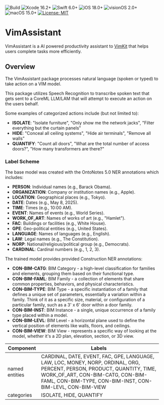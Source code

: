![Build](https://github.com/codefiesta/VimAssistant/actions/workflows/swift.yml/badge.svg)
![Xcode 16.2+](https://img.shields.io/badge/Xcode-16.2%2B-gold.svg)
![Swift 6.0+](https://img.shields.io/badge/Swift-6.0%2B-tomato.svg)
![iOS 18.0+](https://img.shields.io/badge/iOS-18.0%2B-crimson.svg)
![visionOS 2.0+](https://img.shields.io/badge/visionOS-2.0%2B-magenta.svg)
![macOS 15.0+](https://img.shields.io/badge/macOS-15.0%2B-skyblue.svg)
[![License: MIT](https://img.shields.io/badge/License-MIT-indigo.svg)](https://opensource.org/licenses/MIT)

# VimAssistant
VimAssistant is a AI powered productivity assistant to [VimKit](https://github.com/codefiesta/VimKit) that helps users complete tasks more efficiently.

## Overview
The VimAssistant package processes natural language (spoken or typed) to take action on a VIM model.

This package utilizes Speech Recognition to transcribe spoken text that gets sent to a CoreML LLM/LAM that will attempt to execute an action on the users behalf.

Some examples of categorized actions include (but not limited to):

* **ISOLATE**: "Isolate furniture", "Only show me the network jacks", "Filter everything but the curtain panels"
* **HIDE**: "Conceal all ceiling systems", "Hide air terminals", "Remove all walls"
* **QUANTIFY**: "Count all doors", "What are the total number of access doors?", "How many transformers are there?"

### Label Scheme
The base model was created with the OntoNotes 5.0 NER annotations which includes:

* **PERSON**: Individual names (e.g., Barack Obama).
* **ORGANIZATION**: Company or institution names (e.g., Apple).
* **LOCATION**: Geographical places (e.g., Tokyo).
* **DATE**: Dates (e.g., May 8, 2025).
* **TIME**: Times (e.g., 10:00 AM).
* **EVENT**: Names of events (e.g., World Series).
* **WORK\_OF\_ART**: Names of works of art (e.g., "Hamlet").
* **FAC**: Buildings or facilities (e.g., White House).
* **GPE**: Geo-political entities (e.g., United States).
* **LANGUAGE**: Names of languages (e.g., English).
* **LAW**: Legal names (e.g., The Constitution).
* **NORP**: National/religious/political group (e.g., Democrats).
* **CARDINAL**: Cardinal numbers (e.g., 1, 2, 3).

The trained model provides provided Construction NER annotations:

* **CON-BIM-CATG**: BIM Category - a high-level classification for families and elements, grouping them based on their functional type.
* **CON-BIM-FAML**: BIM Family - a collection of elements that share common properties, behaviors, and physical characteristics.
* **CON-BIM-TYPE**: BIM Type - a specific instantiation of a family that defines a unique set of parameters, essentially a variation within a family. Think of it as a specific size, material, or configuration of a particular family, such as a 3' x 6' door within a door family.
* **CON-BIM-INST**: BIM Instance - a single, unique occurrence of a family type placed within a model.
* **CON-BIM-LEVL**: BIM Level - a horizontal  plane used to define the vertical position of elements like walls, floors, and ceilings.
* **CON-BIM-VIEW**: BIM View - represents a specific way of looking at the model, whether it's a 2D plan, elevation, section, or 3D view.



| Component    | Labels |
| -------- | ------- |
| named entities  | CARDINAL, DATE, EVENT, FAC, GPE, LANGUAGE, LAW, LOC, MONEY, NORP, ORDINAL, ORG, PERCENT, PERSON, PRODUCT, QUANTITY, TIME, WORK_OF_ART, CON-BIM-CATG, CON-BIM-FAML, CON-BIM-TYPE, CON-BIM-INST, CON-BIM-LEVL, CON-BIM-VIEW |
| categories | ISOLATE, HIDE, QUANTIFY |
